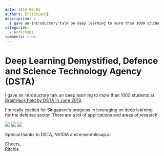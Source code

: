 ```yaml
---
date: 2016-06-01
authors: [ritchieng]
description: >
  I gave an introductory talk on deep learning to more than 1000 students at BrainHack held by DSTA in June 2019.
categories:
  - Workshops
comments: true
---
```


# Deep Learning Demystified, Defence and Science Technology Agency (DSTA)

I gave an introductory talk on deep learning to more than 1000 students at [BrainHack held by DSTA in June 2019](https://www.straitstimes.com/singapore/first-brainhack-event-incorporating-ai-and-cyber-security-elements-draws-1500-students).

<!-- more -->

I'm really excited for Singapore's progress in leveraging on deep learning for the defense sector. There are a lot of applications and areas of research.

![](https://res.cloudinary.com/ritchieng/image/upload/v1560766275/deeplearningwizard.com/dstar3.jpg)
![](https://res.cloudinary.com/ritchieng/image/upload/v1560766275/deeplearningwizard.com/dstar2.jpg)
![](https://res.cloudinary.com/ritchieng/image/upload/v1560766275/deeplearningwizard.com/dstar1.jpg)

Special thanks to DSTA, NVIDIA and ensemblecap.ai

Cheers,
<br />Ritchie